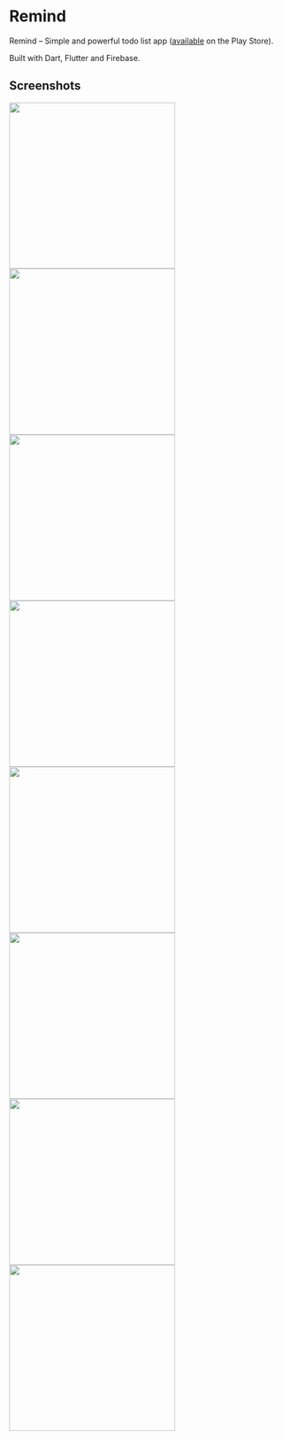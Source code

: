 # Remind

Remind – Simple and powerful todo list app ([available](https://play.google.com/store/apps/details?id=com.remind.remind) on the Play Store).

Built with Dart, Flutter and Firebase.

## Screenshots

<img src="screenshots/screenshot1.png" width="300">

<img src="screenshots/screenshot1.png" width="300">

<img src="screenshots/screenshot2.png" width="300">

<img src="screenshots/screenshot3.png" width="300">

<img src="screenshots/screenshot4.png" width="300">

<img src="screenshots/screenshot5.png" width="300">

<img src="screenshots/screenshot6.png" width="300">

<img src="screenshots/screenshot7.png" width="300">